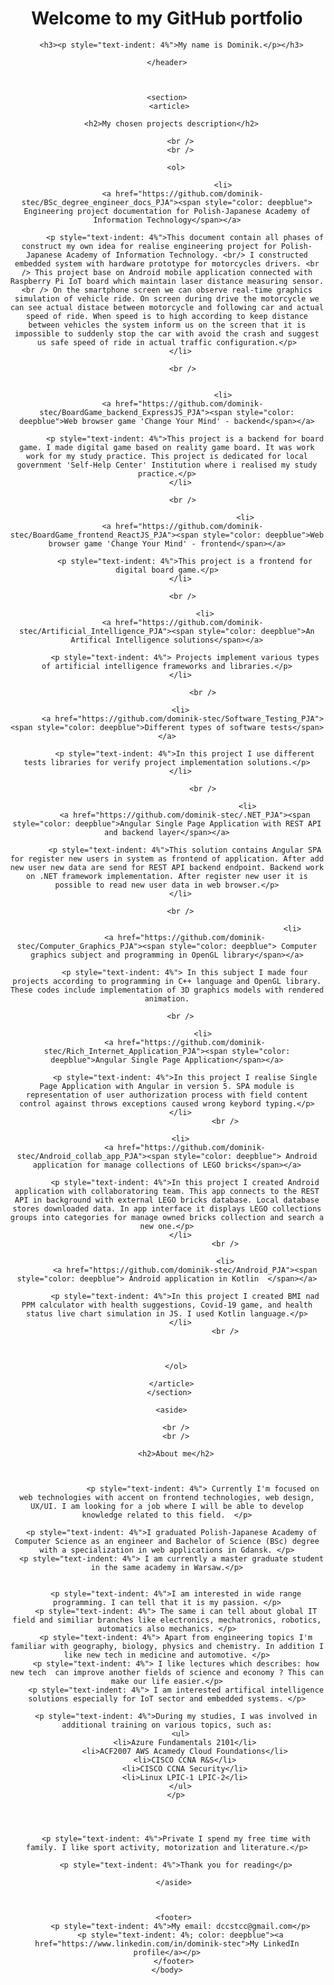 <html>
  <body>
    <header>
      <h1>Welcome to my GitHub portfolio</h1>

      <h3><p style="text-indent: 4%">My name is Dominik.</p></h3>

    </header>



    <section>
     <article>

      <h2>My chosen projects description</h2>

          <br />
          <br />

        <ol>

                             <li>
           <a href="https://github.com/dominik-stec/BSc_degree_engineer_docs_PJA"><span style="color: deepblue"> Engineering project documentation for Polish-Japanese Academy of Information Technology</span></a>

            <p style="text-indent: 4%">This document contain all phases of construct my own idea for realise engineering project for Polish-Japanese Academy of Information Technology. <br/> I constructed embedded system with hardware prototype for motorcycles drivers. <br /> This project base on Android mobile application connected with Raspberry Pi IoT board which maintain laser distance measuring sensor. <br /> On the smartphone screen we can observe real-time graphics simulation of vehicle ride. On screen during drive the motorcycle we can see actual distace between motorcycle and following car and actual speed of ride. When speed is to high according to keep distance between vehicles the system inform us on the screen that it is impossible to suddenly stop the car with avoid the crash and suggest us safe speed of ride in actual traffic configuration.</p>
          </li>

           <br />


                             <li>
           <a href="https://github.com/dominik-stec/BoardGame_backend_ExpressJS_PJA"><span style="color: deepblue">Web browser game 'Change Your Mind' - backend</span></a>

            <p style="text-indent: 4%">This project is a backend for board game. I made digital game based on reality game board. It was work work for my study practice. This project is dedicated for local government 'Self-Help Center' Institution where i realised my study practice.</p>
          </li>

           <br />

                                       <li>
           <a href="https://github.com/dominik-stec/BoardGame_frontend_ReactJS_PJA"><span style="color: deepblue">Web browser game 'Change Your Mind' - frontend</span></a>

            <p style="text-indent: 4%">This project is a frontend for digital board game.</p>
          </li>

           <br />

                     <li>
           <a href="https://github.com/dominik-stec/Artificial_Intelligence_PJA"><span style="color: deepblue">An Artifical Intelligence solutions</span></a>

            <p style="text-indent: 4%"> Projects implement various types of artificial intelligence frameworks and libraries.</p>
          </li>

                    <br />

          <li>
           <a href="https://github.com/dominik-stec/Software_Testing_PJA"><span style="color: deepblue">Different types of software tests</span></a>

            <p style="text-indent: 4%">In this project I use different tests libraries for verify project implementation solutions.</p>
          </li>

                    <br />

                                        <li>
            <a href="https://github.com/dominik-stec/.NET_PJA"><span style="color: deepblue">Angular Single Page Application with REST API and backend layer</span></a>

            <p style="text-indent: 4%">This solution contains Angular SPA for register new users in system as frontend of application. After add new user new data are send for REST API backend endpoint. Backend work on .NET framework implementation. After register new user it is possible to read new user data in web browser.</p>
          </li>

          <br />

                                                            <li>
            <a href="https://github.com/dominik-stec/Computer_Graphics_PJA"><span style="color: deepblue"> Computer graphics subject and programming in OpenGL library</span></a>

            <p style="text-indent: 4%"> In this subject I made four projects according to programming in C++ language and OpenGL library. These codes include implementation of 3D graphics models with rendered animation.

</p>
          </li>
          
          <br />
          
                    <li>
            <a href="https://github.com/dominik-stec/Rich_Internet_Application_PJA"><span style="color: deepblue">Angular Single Page Application</span></a>
          
            <p style="text-indent: 4%">In this project I realise Single Page Application with Angular in version 5. SPA module is representation of user authorization process with field content control against throws exceptions caused wrong keybord typing.</p>
          </li>
                              <br />
          
          <li>
            <a href="https://github.com/dominik-stec/Android_collab_app_PJA"><span style="color: deepblue"> Android application for manage collections of LEGO bricks</span></a>
          
            <p style="text-indent: 4%">In this project I created Android application with collaboratoring team. This app connects to the REST API in background with external LEGO bricks database. Local database stores downloaded data. In app interface it displays LEGO collections groups into categories for manage owned bricks collection and search a new one.</p>
          </li>
                              <br />

                              <li>
            <a href="https://github.com/dominik-stec/Android_PJA"><span style="color: deepblue"> Android application in Kotlin  </span></a>

            <p style="text-indent: 4%">In this project I created BMI nad PPM calculator with health suggestions, Covid-19 game, and health status live chart simulation in JS. I used Kotlin language.</p>
          </li>
                              <br />



        </ol>

      </article>
     </section>

      <aside>

        <br />
        <br />

        <h2>About me</h2>



                    <p style="text-indent: 4%"> Currently I'm focused on web technologies with accent on frontend technologies, web design, UX/UI. I am looking for a job where I will be able to develop knowledge related to this field.  </p>

      <p style="text-indent: 4%">I graduated Polish-Japanese Academy of Computer Science as an engineer and Bachelor of Science (BSc) degree with a specialization in web applications in Gdansk. </p>
      <p style="text-indent: 4%"> I am currently a master graduate student in the same academy in Warsaw.</p>


        <p style="text-indent: 4%">I am interested in wide range programming. I can tell that it is my passion. </p>
        <p style="text-indent: 4%"> The same i can tell about global IT field and similiar branches like electronics, mechatronics, robotics, automatics also mechanics. </p>
        <p style="text-indent: 4%"> Apart from engineering topics I'm familiar with geography, biology, physics and chemistry. In addition I like new tech in medicine and automotive. </p>
        <p style="text-indent: 4%"> I like lectures which describes: how new tech  can improve another fields of science and economy ? This can make our life easier.</p>
        <p style="text-indent: 4%"> I am interested artifical intelligence solutions especially for IoT sector and embedded systems. </p>

        <p style="text-indent: 4%">During my studies, I was involved in additional training on various topics, such as:
          <ul>
            <li>Azure Fundamentals 2101</li>
            <li>ACF2007 AWS Acamedy Cloud Foundations</li>
            <li>CISCO CCNA R&S</li>
            <li>CISCO CCNA Security</li>
            <li>Linux LPIC-1 LPIC-2</li>
          </ul>
        </p>




        <p style="text-indent: 4%">Private I spend my free time with family. I like sport activity, motorization and literature.</p>

        <p style="text-indent: 4%">Thank you for reading</p>

       </aside>



       <footer>
          <p style="text-indent: 4%">My email: dccstcc@gmail.com</p>
          <p style="text-indent: 4%; color: deepblue"><a href="https://www.linkedin.com/in/dominik-stec">My LinkedIn profile</a></p>
       </footer>
    </body>

</html>
